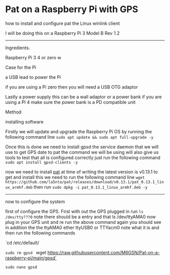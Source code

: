 # Pat on a Raspberry Pi with GPS
how to install and configure pat the Linux winlink client

I will be doing this on a Raspberry Pi 3 Model B Rev 1.2

___

Ingredients.

Raspberry Pi 3 4 or zero w

Case for the Pi

a USB lead to power the Pi

if you are using a Pi zero then you will need a USB OTG adaptor

Lastly a power supply this can be a wall adaptor or a power bank if you are using a PI 4 make sure the power bank is a PD compatible unit

Method 

installing software

Firstly we will update and upgrade the Raspberry Pi OS by running the following command line `sudo apt update && sudo apt full-upgrade -y`

Once this is done we need to install gpsd the service daemon that we will use to get GPS date to pat  the command we will be using will also give us tools to test that all is configured correctly just run the following command `sudo apt install gpsd-clients -y`

now we need to install [pat](https://getpat.io/) at time of writing the latest version is v0.13.1 
to get and install this we need to run the following command line `wget https://github.com/la5nta/pat/releases/download/v0.13.1/pat_0.13.1_linux_armhf.deb`  then run  `sudo dpkg -i pat_0.13.1_linux_armhf.deb -y`

___

now to configure the system

first of configure the GPS.  First with out the GPS plugged in run `ls /dev/tty???0` note there should be a entry and that ls /dev/ttyAMA0 now plug in your GPS unit and re run the above command again you should see in addition the the ttyAMA0 ether ttyUSB0 or TTYacm0 note what it is and then run 
the following commands

`cd /etc/default/

`sudo rm gpsd`
`
`wget https://raw.githubusercontent.com/M6GSN/Pat-on-a-raspberry-pi/main/gpsd`

`sudo nano gpsd
`

